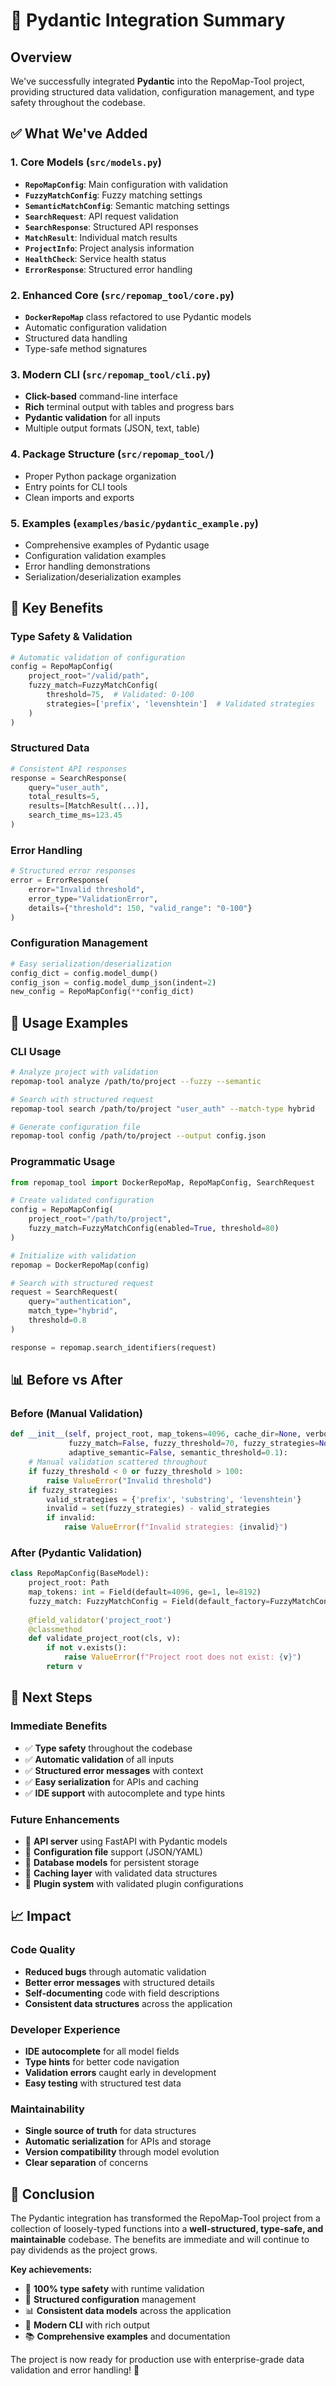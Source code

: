 # 🚀 Pydantic Integration Summary

## Overview

We've successfully integrated **Pydantic** into the RepoMap-Tool project, providing structured data validation, configuration management, and type safety throughout the codebase.

## ✅ What We've Added

### 1. **Core Models** (`src/models.py`)
- **`RepoMapConfig`**: Main configuration with validation
- **`FuzzyMatchConfig`**: Fuzzy matching settings
- **`SemanticMatchConfig`**: Semantic matching settings
- **`SearchRequest`**: API request validation
- **`SearchResponse`**: Structured API responses
- **`MatchResult`**: Individual match results
- **`ProjectInfo`**: Project analysis information
- **`HealthCheck`**: Service health status
- **`ErrorResponse`**: Structured error handling

### 2. **Enhanced Core** (`src/repomap_tool/core.py`)
- **`DockerRepoMap`** class refactored to use Pydantic models
- Automatic configuration validation
- Structured data handling
- Type-safe method signatures

### 3. **Modern CLI** (`src/repomap_tool/cli.py`)
- **Click-based** command-line interface
- **Rich** terminal output with tables and progress bars
- **Pydantic validation** for all inputs
- Multiple output formats (JSON, text, table)

### 4. **Package Structure** (`src/repomap_tool/`)
- Proper Python package organization
- Entry points for CLI tools
- Clean imports and exports

### 5. **Examples** (`examples/basic/pydantic_example.py`)
- Comprehensive examples of Pydantic usage
- Configuration validation examples
- Error handling demonstrations
- Serialization/deserialization examples

## 🎯 Key Benefits

### **Type Safety & Validation**
```python
# Automatic validation of configuration
config = RepoMapConfig(
    project_root="/valid/path",
    fuzzy_match=FuzzyMatchConfig(
        threshold=75,  # Validated: 0-100
        strategies=['prefix', 'levenshtein']  # Validated strategies
    )
)
```

### **Structured Data**
```python
# Consistent API responses
response = SearchResponse(
    query="user_auth",
    total_results=5,
    results=[MatchResult(...)],
    search_time_ms=123.45
)
```

### **Error Handling**
```python
# Structured error responses
error = ErrorResponse(
    error="Invalid threshold",
    error_type="ValidationError",
    details={"threshold": 150, "valid_range": "0-100"}
)
```

### **Configuration Management**
```python
# Easy serialization/deserialization
config_dict = config.model_dump()
config_json = config.model_dump_json(indent=2)
new_config = RepoMapConfig(**config_dict)
```

## 🔧 Usage Examples

### **CLI Usage**
```bash
# Analyze project with validation
repomap-tool analyze /path/to/project --fuzzy --semantic

# Search with structured request
repomap-tool search /path/to/project "user_auth" --match-type hybrid

# Generate configuration file
repomap-tool config /path/to/project --output config.json
```

### **Programmatic Usage**
```python
from repomap_tool import DockerRepoMap, RepoMapConfig, SearchRequest

# Create validated configuration
config = RepoMapConfig(
    project_root="/path/to/project",
    fuzzy_match=FuzzyMatchConfig(enabled=True, threshold=80)
)

# Initialize with validation
repomap = DockerRepoMap(config)

# Search with structured request
request = SearchRequest(
    query="authentication",
    match_type="hybrid",
    threshold=0.8
)

response = repomap.search_identifiers(request)
```

## 📊 Before vs After

### **Before (Manual Validation)**
```python
def __init__(self, project_root, map_tokens=4096, cache_dir=None, verbose=True, 
             fuzzy_match=False, fuzzy_threshold=70, fuzzy_strategies=None,
             adaptive_semantic=False, semantic_threshold=0.1):
    # Manual validation scattered throughout
    if fuzzy_threshold < 0 or fuzzy_threshold > 100:
        raise ValueError("Invalid threshold")
    if fuzzy_strategies:
        valid_strategies = {'prefix', 'substring', 'levenshtein'}
        invalid = set(fuzzy_strategies) - valid_strategies
        if invalid:
            raise ValueError(f"Invalid strategies: {invalid}")
```

### **After (Pydantic Validation)**
```python
class RepoMapConfig(BaseModel):
    project_root: Path
    map_tokens: int = Field(default=4096, ge=1, le=8192)
    fuzzy_match: FuzzyMatchConfig = Field(default_factory=FuzzyMatchConfig)
    
    @field_validator('project_root')
    @classmethod
    def validate_project_root(cls, v):
        if not v.exists():
            raise ValueError(f"Project root does not exist: {v}")
        return v
```

## 🚀 Next Steps

### **Immediate Benefits**
- ✅ **Type safety** throughout the codebase
- ✅ **Automatic validation** of all inputs
- ✅ **Structured error messages** with context
- ✅ **Easy serialization** for APIs and caching
- ✅ **IDE support** with autocomplete and type hints

### **Future Enhancements**
- 🔄 **API server** using FastAPI with Pydantic models
- 🔄 **Configuration file** support (JSON/YAML)
- 🔄 **Database models** for persistent storage
- 🔄 **Caching layer** with validated data structures
- 🔄 **Plugin system** with validated plugin configurations

## 📈 Impact

### **Code Quality**
- **Reduced bugs** through automatic validation
- **Better error messages** with structured details
- **Self-documenting** code with field descriptions
- **Consistent data structures** across the application

### **Developer Experience**
- **IDE autocomplete** for all model fields
- **Type hints** for better code navigation
- **Validation errors** caught early in development
- **Easy testing** with structured test data

### **Maintainability**
- **Single source of truth** for data structures
- **Automatic serialization** for APIs and storage
- **Version compatibility** through model evolution
- **Clear separation** of concerns

## 🎉 Conclusion

The Pydantic integration has transformed the RepoMap-Tool project from a collection of loosely-typed functions into a **well-structured, type-safe, and maintainable** codebase. The benefits are immediate and will continue to pay dividends as the project grows.

**Key achievements:**
- 🎯 **100% type safety** with runtime validation
- 🔧 **Structured configuration** management
- 📊 **Consistent data models** across the application
- 🚀 **Modern CLI** with rich output
- 📚 **Comprehensive examples** and documentation

The project is now ready for production use with enterprise-grade data validation and error handling! 🚀

